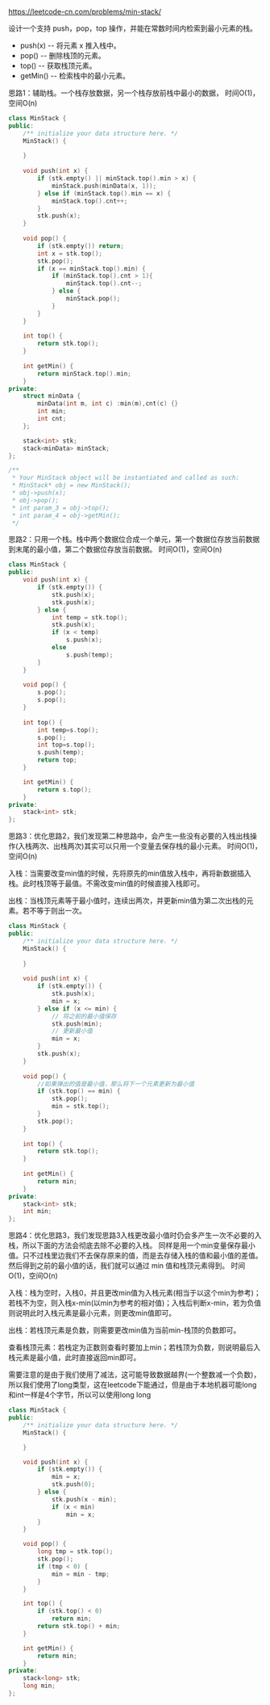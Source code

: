 <https://leetcode-cn.com/problems/min-stack/>

设计一个支持 push，pop，top 操作，并能在常数时间内检索到最小元素的栈。

* push(x) -- 将元素 x 推入栈中。
* pop() -- 删除栈顶的元素。
* top() -- 获取栈顶元素。
* getMin() -- 检索栈中的最小元素。



思路1：辅助栈。一个栈存放数据，另一个栈存放前栈中最小的数据， 时间O(1)，空间O(n)
```cpp
class MinStack {
public:
    /** initialize your data structure here. */
    MinStack() {
        
    }
    
    void push(int x) {
        if (stk.empty() || minStack.top().min > x) {
            minStack.push(minData(x, 1));
        } else if (minStack.top().min == x) {
            minStack.top().cnt++;
        }
        stk.push(x);
    }
    
    void pop() {
        if (stk.empty()) return;
        int x = stk.top();
        stk.pop();
        if (x == minStack.top().min) {
            if (minStack.top().cnt > 1){
                minStack.top().cnt--;
            } else {
                minStack.pop();
            }
        }
    }
    
    int top() {
        return stk.top();
    }
    
    int getMin() {
        return minStack.top().min;
    }
private:
    struct minData {
        minData(int m, int c) :min(m),cnt(c) {}
        int min;
        int cnt;
    };

    stack<int> stk;
    stack<minData> minStack;
};

/**
 * Your MinStack object will be instantiated and called as such:
 * MinStack* obj = new MinStack();
 * obj->push(x);
 * obj->pop();
 * int param_3 = obj->top();
 * int param_4 = obj->getMin();
 */
```

思路2：只用一个栈。栈中两个数据位合成一个单元，第一个数据位存放当前数据到末尾的最小值，第二个数据位存放当前数据。 时间O(1)，空间O(n)

```cpp
class MinStack {
public:
    void push(int x) {
        if (stk.empty()) {
            stk.push(x);
            stk.push(x);
        } else {
            int temp = stk.top();
            stk.push(x);
            if (x < temp)
                s.push(x);
            else
                s.push(temp);
        }
    }
    
    void pop() {
        s.pop();
        s.pop();
    }
    
    int top() {
        int temp=s.top();
        s.pop();
        int top=s.top();
        s.push(temp);
        return top;
    }

    int getMin() {
        return s.top();
    }
private:
	stack<int> stk;
};
```

思路3：优化思路2，我们发现第二种思路中，会产生一些没有必要的入栈出栈操作(入栈两次、出栈两次)其实可以只用一个变量去保存栈的最小元素。 时间O(1)，空间O(n)

入栈：当需要改变min值的时候，先将原先的min值放入栈中，再将新数据插入栈。此时栈顶等于最值。不需改变min值的时候直接入栈即可。

出栈：当栈顶元素等于最小值时，连续出两次，并更新min值为第二次出栈的元素。若不等于则出一次。

```cpp
class MinStack {
public:
    /** initialize your data structure here. */
    MinStack() {
        
    }
    
    void push(int x) {
        if (stk.empty()) {
            stk.push(x);
            min = x;
        } else if (x <= min) {   
            // 将之前的最小值保存
            stk.push(min);
            // 更新最小值
            min = x;
        }
        stk.push(x);
    }
    
    void pop() {
        //如果弹出的值是最小值，那么将下一个元素更新为最小值
        if (stk.top() == min) {
            stk.pop();
            min = stk.top();
        }
        stk.pop();
    }
    
    int top() {
        return stk.top();
    }
    
    int getMin() {
        return min;
    }
private:
    stack<int> stk;
    int min;
};
```

思路4：优化思路3，我们发现思路3入栈更改最小值时仍会多产生一次不必要的入栈，所以下面的方法会彻底去除不必要的入栈。
同样是用一个min变量保存最小值。只不过栈里边我们不去保存原来的值，而是去存储入栈的值和最小值的差值。然后得到之前的最小值的话，我们就可以通过 min 值和栈顶元素得到。 时间O(1)，空间O(n)

入栈：栈为空时，入栈0，并且更改min值为入栈元素(相当于以这个min为参考)；若栈不为空，则入栈x-min(以min为参考的相对值)；入栈后判断x-min，若为负值则说明此时入栈元素是最小元素，则更改min值即可。

出栈：若栈顶元素是负数，则需要更改min值为当前min-栈顶的负数即可。

查看栈顶元素：若栈定为正数则查看时要加上min；若栈顶为负数，则说明最后入栈元素是最小值，此时直接返回min即可。

需要注意的是由于我们使用了减法，这可能导致数据越界(一个整数减一个负数)，所以我们使用了long类型，这在leetcode下能通过，但是由于本地机器可能long和int一样是4个字节，所以可以使用long long

```cpp
class MinStack {
public:
    /** initialize your data structure here. */
    MinStack() {

    }

    void push(int x) {
        if (stk.empty()) {
            min = x;
            stk.push(0);
        } else {
            stk.push(x - min);
            if (x < min)
                min = x;
        }
    }

    void pop() {
        long tmp = stk.top();
        stk.pop();
        if (tmp < 0) {
            min = min - tmp;
        }
    }

    int top() {
        if (stk.top() < 0)
            return min;
        return stk.top() + min;
    }

    int getMin() {
        return min;
    }
private:
    stack<long> stk;
    long min;
};
```
